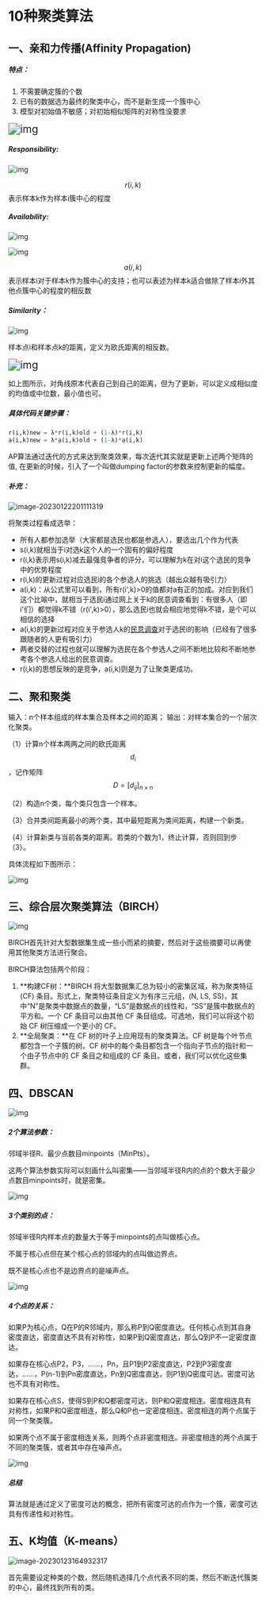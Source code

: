 # 10种聚类算法

## 一、亲和力传播(Affinity Propagation)

##### 特点：

1. 不需要确定簇的个数
2. 已有的数据选为最终的聚类中心，而不是新生成一个簇中心
3. 模型对初始值不敏感；对初始相似矩阵的对称性没要求

<img src="https://cdn.jsdelivr.net/gh/JfyhDcm/TC/img/2751f0e9147da5b3acc5be252e103325.png" alt="img" style="zoom:150%;" />

##### Responsibility: 

![img](https://cdn.jsdelivr.net/gh/JfyhDcm/TC/img/ae4163777b68937ee7570699b5e442e1.png)

$$r(i,k)$$表示样本k作为样本i簇中心的程度

##### Availability:

![img](https://cdn.jsdelivr.net/gh/JfyhDcm/TC/img/2c5b955ed5a4cfbe6ec16ce81ebe124f.png)

![img](https://cdn.jsdelivr.net/gh/JfyhDcm/TC/img/97e8d0dacceca1691cd36f11afd1db93.png)

$$a(i,k)$$表示样本i对于样本k作为簇中心的支持；也可以表述为样本k适合做除了样本i外其他点簇中心的程度的相反数

##### Similarity：

![img](https://cdn.jsdelivr.net/gh/JfyhDcm/TC/img/f61ccbbdf2c6048979e5022fa7d41621.png)

样本点i和样本点k的距离，定义为欧氏距离的相反数。

<img src="https://cdn.jsdelivr.net/gh/JfyhDcm/TC/img/833c2060857aaf683abaa7056392b198.png" alt="img" style="zoom:150%;" />

如上图所示，对角线原本代表自己到自己的距离，但为了更新，可以定义成相似度的均值或中位数，最小值也可。

##### 具体代码关键步骤：

```python
r(i,k)new = λ*r(i,k)old + (1-λ)*r(i,k)
a(i,k)new = λ*a(i,k)old + (1-λ)*a(i,k)
```

AP算法通过迭代的方式来达到聚类效果，每次迭代其实就是更新上述两个矩阵的值, 在更新的时候，引入了一个叫做dumping factor的参数来控制更新的幅度。

##### 补充：

![image-20230122201111319](https://cdn.jsdelivr.net/gh/JfyhDcm/TC/img/image-20230122201111319.png)

将聚类过程看成选举：

- 所有人都参加选举（大家都是选民也都是参选人），要选出几个作为代表
- s(i,k)就相当于i对选k这个人的一个固有的偏好程度
- r(i,k)表示用s(i,k)减去最强竞争者的评分，可以理解为k在对i这个选民的竞争中的优势程度
- r(i,k)的更新过程对应选民i的各个参选人的挑选（越出众越有吸引力）
- a(i,k)：从公式里可以看到，所有r(i',k)>0的值都对a有正的加成。对应到我们这个比喻中，就相当于选民i通过网上关于k的民意调查看到：有很多人（即i'们）都觉得k不错（r(i',k)>0），那么选民i也就会相应地觉得k不错，是个可以相信的选择
- a(i,k)的更新过程对应关于参选人k的[民意调查](https://www.zhihu.com/search?q=民意调查&search_source=Entity&hybrid_search_source=Entity&hybrid_search_extra={"sourceType"%3A"answer"%2C"sourceId"%3A47636054})对于选民i的影响（已经有了很多跟随者的人更有吸引力）
- 两者交替的过程也就可以理解为选民在各个参选人之间不断地比较和不断地参考各个参选人给出的民意调查。
- r(i,k)的思想反映的是竞争，a(i,k)则是为了让聚类更成功。

## 二、聚和聚类

输入：n个样本组成的样本集合及样本之间的距离；
输出：对样本集合的一个层次化聚类。

（1）计算n个样本两两之间的欧氏距离$$d_i$$，记作矩阵$$D=[d_{ij}]_{n\times n}$$

（2）构造n个类，每个类只包含一个样本。

（3）合并类间距离最小的两个类，其中最短距离为类间距离，构建一个新类。

（4）计算新类与当前各类的距离。若类的个数为1，终止计算，否则回到步（3）。

具体流程如下图所示：

![img](https://cdn.jsdelivr.net/gh/JfyhDcm/TC/img/20210418200343511.png)

## 三、综合层次聚类算法（BIRCH）

![img](https://miro.medium.com/max/1050/1*ArzxNmmLlzT8R2Tcua2w9Q.jpeg)

BIRCH首先针对大型数据集生成一些小而紧的摘要，然后对于这些摘要可以再使用其他聚类方法进行聚合。

BIRCH算法包括两个阶段：

1. **构建CF树：**BIRCH 将大型数据集汇总为较小的密集区域，称为聚类特征 (CF) 条目。形式上，聚类特征条目定义为有序三元组，(N, LS, SS)，其中“N”是聚类中数据点的数量，“LS”是数据点的线性和，“SS”是簇中数据点的平方和。一个 CF 条目可以由其他 CF 条目组成。可选地，我们可以将这个初始 CF 树压缩成一个更小的 CF。
2. **全局聚类：**在 CF 树的叶子上应用现有的聚类算法。CF 树是每个叶节点都包含一个子簇的树。CF 树中的每个条目都包含一个指向子节点的指针和一个由子节点中的 CF 条目之和组成的 CF 条目。或者，我们可以优化这些集群。

## 四、DBSCAN

![img](https://cdn.jsdelivr.net/gh/JfyhDcm/TC/img/20200726172343293.png)

##### 2个算法参数：

邻域半径R、最少点数目minpoints（MinPts）。

这两个算法参数实际可以刻画什么叫密集——当邻域半径R内的点的个数大于最少点数目minpoints时，就是密集。

![img](https://cdn.jsdelivr.net/gh/JfyhDcm/TC/img/aHR0cHM6Ly9waWM0LnpoaW1nLmNvbS84MC92Mi0wNDIzM2NhYmJiNzY4MmY2Mjk0YjliYmJhOGJiYzcwZF83MjB3LmpwZw)

##### 3个类别的点：

邻域半径R内样本点的数量大于等于minpoints的点叫做核心点。

不属于核心点但在某个核心点的邻域内的点叫做边界点。

既不是核心点也不是边界点的是噪声点。

![img](https://cdn.jsdelivr.net/gh/JfyhDcm/TC/img/aHR0cHM6Ly9waWNiLnpoaW1nLmNvbS92Mi0yZDY0NDJjYmY5ZjY5M2U4ZTIxZjUzN2EzNDliMzI4Zl9yLmpwZw)

##### 4个点的关系：

如果P为核心点，Q在P的R邻域内，那么称P到Q密度直达。任何核心点到其自身密度直达，密度直达不具有对称性，如果P到Q密度直达，那么Q到P不一定密度直达。

如果存在核心点P2，P3，……，Pn，且P1到P2密度直达，P2到P3密度直达，……，P(n-1)到Pn密度直达，Pn到Q密度直达，则P1到Q密度可达。密度可达也不具有对称性。

如果存在核心点S，使得S到P和Q都密度可达，则P和Q密度相连。密度相连具有对称性，如果P和Q密度相连，那么Q和P也一定密度相连。密度相连的两个点属于同一个聚类簇。

如果两个点不属于密度相连关系，则两个点非密度相连。非密度相连的两个点属于不同的聚类簇，或者其中存在噪声点。

![img](https://cdn.jsdelivr.net/gh/JfyhDcm/TC/img/aHR0cHM6Ly9waWM0LnpoaW1nLmNvbS92Mi0xOTAwMTUxMGJiMzc2YTUzZmZhMDFhM2RiMmNhNGZkYl9yLmpwZw)

##### 总结

算法就是通过定义了密度可达的概念，把所有密度可达的点作为一个簇，密度可达具有传递性和对称性。

## 五、K均值（K-means）

![image-20230123164932317](https://cdn.jsdelivr.net/gh/JfyhDcm/TC/img/image-20230123164932317.png)

首先需要设定种类的个数，然后随机选择几个点代表不同的类，然后不断迭代簇类的中心，最终找到所有的类。















